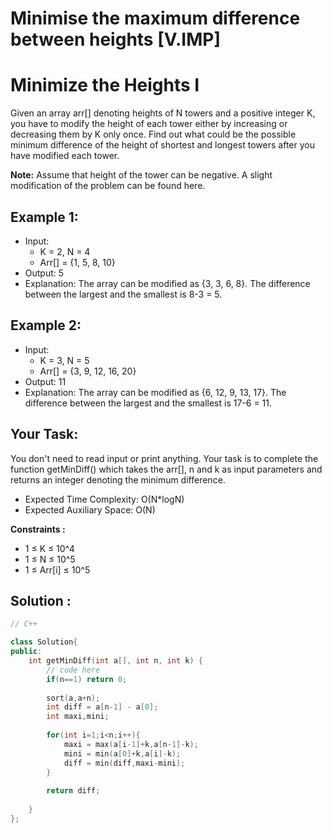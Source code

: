 # Minimise the maximum difference between heights [V.IMP]

# Minimize the Heights I

Given an array arr[] denoting heights of N towers and a positive integer K, you have to modify the height of each tower either by increasing or decreasing them by K only once.
Find out what could be the possible minimum difference of the height of shortest and longest towers after you have modified each tower.

**Note:** Assume that height of the tower can be negative.
A slight modification of the problem can be found here. 

## Example 1:

- Input:
  - K = 2, N = 4
  - Arr[] = {1, 5, 8, 10}
- Output:
5
- Explanation:
The array can be modified as 
{3, 3, 6, 8}. The difference between 
the largest and the smallest is 8-3 = 5.

## Example 2:

- Input:
  - K = 3, N = 5
  - Arr[] = {3, 9, 12, 16, 20}
- Output:
11
- Explanation:
The array can be modified as
{6, 12, 9, 13, 17}. The difference between 
the largest and the smallest is 17-6 = 11. 

## Your Task:
You don't need to read input or print anything. Your task is to complete the function getMinDiff() which takes the arr[], n and k as input parameters and returns an integer denoting the minimum difference.

- Expected Time Complexity: O(N*logN)
- Expected Auxiliary Space: O(N)

**Constraints :**
- 1 ≤ K ≤ 10^4
- 1 ≤ N ≤ 10^5
- 1 ≤ Arr[i] ≤ 10^5

## Solution :

```C++
// C++

class Solution{   
public:
    int getMinDiff(int a[], int n, int k) {
        // code here
        if(n==1) return 0;
        
        sort(a,a+n);
        int diff = a[n-1] - a[0];
        int maxi,mini;
        
        for(int i=1;i<n;i++){
            maxi = max(a[i-1]+k,a[n-1]-k);
            mini = min(a[0]+k,a[i]-k);
            diff = min(diff,maxi-mini);
        }
        
        return diff;
        
    }
};
```
